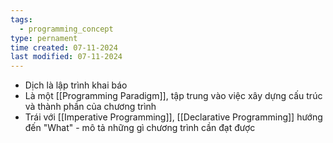 ```yaml
---
tags:
  - programming_concept
type: pernament
time created: 07-11-2024
last modified: 07-11-2024
---
```

- Dịch là lập trình khai báo
- Là một [[Programming Paradigm]], tập trung vào việc xây dựng cấu trúc và thành phần của chương trình
- Trái với [[Imperative Programming]], [[Declarative Programming]] hướng đến "What" - mô tả những gì chương trình cần đạt được
